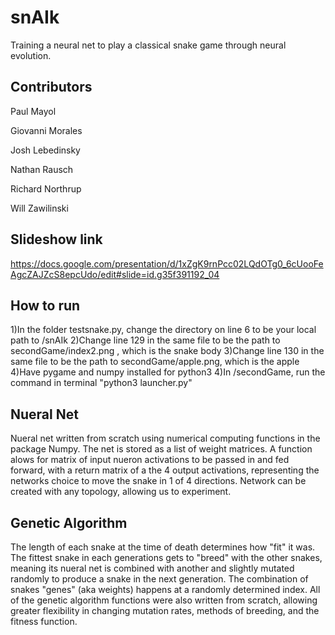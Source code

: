 # snAIk
Training a neural net to play a classical snake game through neural evolution.

## Contributors

Paul Mayol

Giovanni Morales

Josh Lebedinsky

Nathan Rausch

Richard Northrup

Will Zawilinski

## Slideshow link

https://docs.google.com/presentation/d/1xZgK9rnPcc02LQdOTg0_6cUooFeAgcZAJZcS8epcUdo/edit#slide=id.g35f391192_04

## How to run  

1)In the folder testsnake.py, change the directory on line 6 to be your local path to /snAIk
2)Change line 129 in the same file to be the path to secondGame/index2.png , which is the snake body
3)Change line 130 in the same file to be the path to secondGame/apple.png, which is the apple
4)Have pygame and numpy installed for python3
4)In /secondGame, run the command in terminal "python3 launcher.py"

## Nueral Net

Nueral net written from scratch using numerical computing functions in the package Numpy. The net is stored as a list of weight matrices. A function alows for matrix of input nueron activations to be passed in and fed forward, with a return matrix of a the 4 output activations, representing the networks choice to move the snake in 1 of 4 directions. Network can be created with any topology, allowing us to experiment. 

## Genetic Algorithm

The length of each snake at the time of death determines how "fit" it was. The fittest snake in each generations gets to "breed" with the other snakes, meaning its nueral net is combined with another and slightly mutated randomly to produce a snake in the next generation. The combination of snakes "genes" (aka weights) happens at a randomly determined index. All of the genetic algorithm functions were also written from scratch,
allowing greater flexibility in changing mutation rates, methods of breeding, and the fitness function. 
